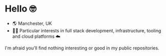 # Hello 🤓


- 🌎 Manchester, UK
- 👨‍💻 Particular interests in full stack development, infrastructure, tooling and cloud platforms ☁️ 

I'm afraid you'll find nothing interesting or good in my public repositories.
